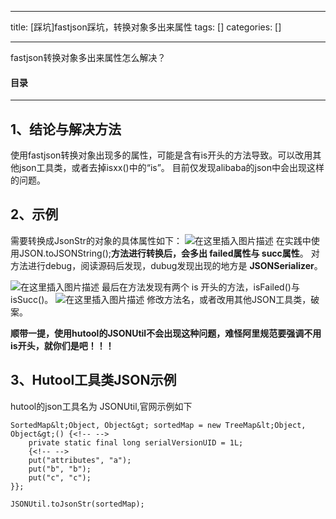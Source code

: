 
--- 
title:  [踩坑]fastjson踩坑，转换对象多出来属性 
tags: []
categories: [] 

---
fastjson转换对象多出来属性怎么解决？



#### 目录
- - - 


## 1、结论与解决方法

使用fastjson转换对象出现多的属性，可能是含有is开头的方法导致。可以改用其他json工具类，或者去掉isxx()中的“is”。 目前仅发现alibaba的json中会出现这样的问题。

## 2、示例

需要转换成JsonStr的对象的具体属性如下： <img src="https://img-blog.csdnimg.cn/b67830e6d6704eaab0391702ab16891b.png" alt="在这里插入图片描述"> 在实践中使用JSON.toJSONString();**方法进行转换后，会多出 failed属性与 succ属性**。 对方法进行debug，阅读源码后发现，dubug发现出现的地方是 **JSONSerializer**。

<img src="https://img-blog.csdnimg.cn/c4cd9df599ca45f7b2d64bc4522e23d6.png" alt="在这里插入图片描述"> 最后在方法发现有两个 is 开头的方法，isFailed()与isSucc()。 <img src="https://img-blog.csdnimg.cn/a08e3ae1c4bb4dab9b46b6d0db8e87b3.png" alt="在这里插入图片描述"> 修改方法名，或者改用其他JSON工具类，破案。

**顺带一提，使用hutool的JSONUtil不会出现这种问题，难怪阿里规范要强调不用is开头，就你们是吧！！！**

## 3、Hutool工具类JSON示例

hutool的json工具名为 JSONUtil,官网示例如下

```
SortedMap&lt;Object, Object&gt; sortedMap = new TreeMap&lt;Object, Object&gt;() {<!-- -->
    private static final long serialVersionUID = 1L;
    {<!-- -->
    put("attributes", "a");
    put("b", "b");
    put("c", "c");
}};

JSONUtil.toJsonStr(sortedMap);

```
